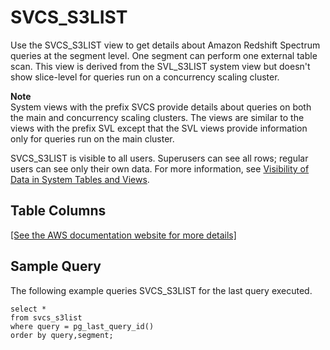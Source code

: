 # SVCS\_S3LIST<a name="r_SVCS_S3LIST"></a>

Use the SVCS\_S3LIST view to get details about Amazon Redshift Spectrum queries at the segment level\. One segment can perform one external table scan\. This view is derived from the SVL\_S3LIST system view but doesn't show slice\-level for queries run on a concurrency scaling cluster\. 

**Note**  
System views with the prefix SVCS provide details about queries on both the main and concurrency scaling clusters\. The views are similar to the views with the prefix SVL except that the SVL views provide information only for queries run on the main cluster\.

SVCS\_S3LIST is visible to all users\. Superusers can see all rows; regular users can see only their own data\. For more information, see [Visibility of Data in System Tables and Views](c_visibility-of-data.md)\.

## Table Columns<a name="r_SVCS_S3LIST-table-columns"></a>

[\[See the AWS documentation website for more details\]](http://docs.aws.amazon.com/redshift/latest/dg/r_SVCS_S3LIST.html)

## Sample Query<a name="r_SVCS_S3LIST-sample-query"></a>

The following example queries SVCS\_S3LIST for the last query executed\.

```
select * 
from svcs_s3list 
where query = pg_last_query_id() 
order by query,segment;
```